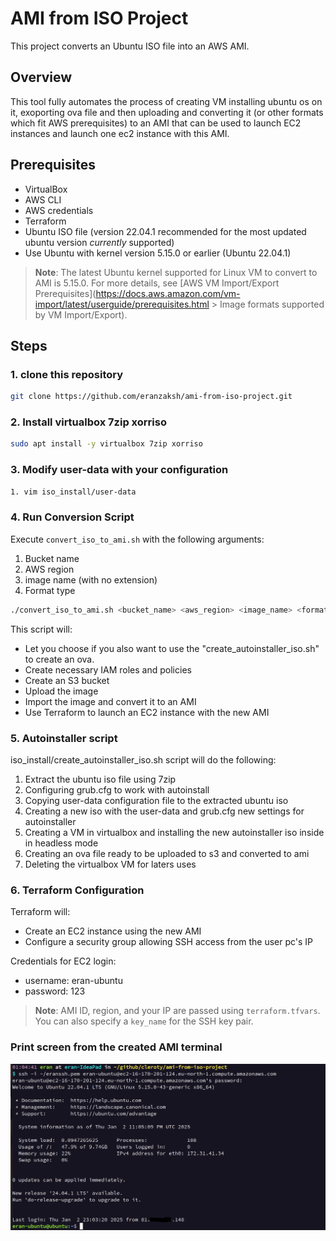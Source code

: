 # AMI from ISO Project

This project converts an Ubuntu ISO file into an AWS AMI.

## Overview

This tool fully automates the process of creating VM installing ubuntu os on it, exoporting ova file and then uploading and converting it (or other formats which fit AWS prerequisites) to an AMI that can be used to launch EC2 instances and launch one ec2 instance with this AMI.

## Prerequisites

- VirtualBox
- AWS CLI
- AWS credentials
- Terraform
- Ubuntu ISO file (version 22.04.1 recommended for the most updated ubuntu version *currently* supported)
- Use Ubuntu with kernel version 5.15.0 or earlier (Ubuntu 22.04.1)

> **Note**: The latest Ubuntu kernel supported for Linux VM to convert to AMI is 5.15.0. For more details, see [AWS VM Import/Export Prerequisites](https://docs.aws.amazon.com/vm-import/latest/userguide/prerequisites.html > Image formats supported by VM Import/Export).

## Steps

### 1. clone this repository
```bash
git clone https://github.com/eranzaksh/ami-from-iso-project.git
```

### 2. Install virtualbox 7zip xorriso
```bash
sudo apt install -y virtualbox 7zip xorriso
```

### 3. Modify user-data with your configuration
```bash
1. vim iso_install/user-data
```

### 4. Run Conversion Script
Execute `convert_iso_to_ami.sh` with the following arguments:

1. Bucket name
2. AWS region
3. image name (with no extension)
4. Format type
```bash
./convert_iso_to_ami.sh <bucket_name> <aws_region> <image_name> <format_type>
```
This script will:
- Let you choose if you also want to use the "create_autoinstaller_iso.sh" to create an ova.
- Create necessary IAM roles and policies
- Create an S3 bucket
- Upload the image
- Import the image and convert it to an AMI
- Use Terraform to launch an EC2 instance with the new AMI

### 5. Autoinstaller script
iso_install/create_autoinstaller_iso.sh script will do the following:

1. Extract the ubuntu iso file using 7zip
2. Configuring grub.cfg to work with autoinstall
3. Copying user-data configuration file to the extracted ubuntu iso
4. Creating a new iso with the user-data and grub.cfg new settings for autoinstaller
5. Creating a VM in virtualbox and installing the new autoinstaller iso inside in headless mode
6. Creating an ova file ready to be uploaded to s3 and converted to ami
7. Deleting the virtualbox VM for laters uses 

### 6. Terraform Configuration

Terraform will:
- Create an EC2 instance using the new AMI
- Configure a security group allowing SSH access from the user pc's IP

Credentials for EC2 login:
- username: eran-ubuntu
- password: 123

> **Note**: AMI ID, region, and your IP are passed using `terraform.tfvars`. You can also specify a `key_name` for the SSH key pair.
 ### Print screen from the created AMI terminal
 ![Terminal screenshot](Screenshot_from_terminal.png)